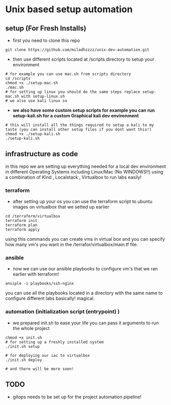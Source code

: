 # Unix based setup automation

## setup (For Fresh Installs)

- first you need to clone this repo

````shell
git clone https://github.com/miladhzzzz/unix-dev-automation.git
````

- then use different scripts located at /scripts directory to setup your environment

````shell
# for example you can use mac.sh from scripts directory
cd /scripts
chmod +x ./setup-mac.sh 
./mac.sh 
# for setting up linux you should do the same steps replace setup-mac.sh with setup-linux.sh
# we also use kali linux so 
````

- **we also have some custom setup scripts for example you can run setup-kali.sh for a custom Graphical kali dev environment**

````shell
# this will install all the things required to setup a kali to my taste (you can install other setup files if you dont want this!)
chmod +x ./setup-kali.sh
./setup-kali.sh
````

## infrastructure as code

in this repo we are setting up everything needed for a local dev environment in different Operating Systems including Linux/Mac (No WINDOWS!!) using a combination of Kind , Localstack , Virtualbox to run labs easily!

### terraform

- after setting up your os you can use the terraform script to ubuntu images on virtualbox that we setted up earlier

````shell
cd /terraform/virtualbox
terraform init
terraform plan
terraform apply
````

using this commands you can create vms in virtual box and you can specify how many vm's you want in the /terrafor/virtualbox/main.tf file.

### ansible

- now we can use our ansible playbooks to configure vm's that we ran earlier with terraform!

````shell
ansiple -i playbooks/ssh-nginx
````

you can use all the playbooks located in a directory with the same name to configure different labs basically! magical.

### automation (initialization script (entrypoint) )

- we prepared init.sh to ease your life you can pass it arguments to run the whole project

````shell
chmod +x init.sh
# for setting up a freshly installed system
./init.sh setup

# for deploying our iac to virtualbox
./init.sh deploy 

# and there will be more soon!
````

## TODO

- gitops needs to be set up for the project automation pipeline!
